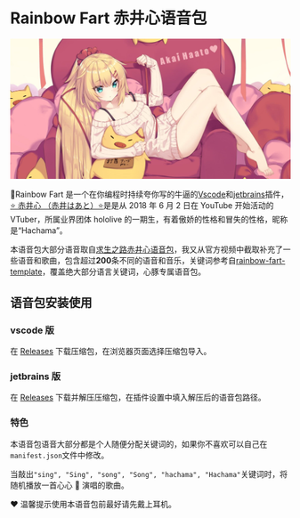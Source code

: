 # Rainbow Fart 赤井心语音包

![](./cover/timg.jpg)

🌈Rainbow Fart 是一个在你编程时持续夸你写的牛逼的[Vscode](https://github.com/SaekiRaku/vscode-rainbow-fart)和[jetbrains](https://github.com/izhangzhihao/intellij-rainbow-fart)插件，[⭐️ 赤井心 （赤井はあと）⭐️](https://space.bilibili.com/339567211)是是从 2018 年 6 月 2 日在 YouTube 开始活动的 VTuber，所属业界团体 hololive 的一期生，有着傲娇的性格和冒失的性格，昵称是“Hachama”。

本语音包大部分语音取自[求生之路赤井心语音包](https://www.bilibili.com/video/av86420854)，我又从官方视频中截取补充了一些语音和歌曲，包含超过**200**条不同的语音和音乐，关键词参考自[rainbow-fart-template](https://github.com/fz6m/rainbow-fart-template)，覆盖绝大部分语言关键词，心豚专属语音包。

## 语音包安装使用

### vscode 版

在 [Releases](https://github.com/kizx/hachama-rainbow-fart/releases) 下载压缩包，在浏览器页面选择压缩包导入。

### jetbrains 版

在 [Releases](https://github.com/kizx/hachama-rainbow-fart/releases) 下载并解压压缩包，在插件设置中填入解压后的语音包路径。

### 特色

本语音包语音大部分都是个人随便分配关键词的，如果你不喜欢可以自己在`manifest.json`文件中修改。

当敲出`"sing", "Sing", "song", "Song", "hachama", "Hachama"`关键词时，将随机播放一首心心 🎤 演唱的歌曲。

❤️ 温馨提示使用本语音包前最好请先戴上耳机。
